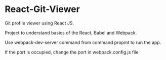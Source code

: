 # React-Git-Viewer

Git profile viewer using React JS.

Project to understand basics of the React, Babel and Webpack.

Use webpack-dev-server command from command propmt to run the app.

If the port is occupied, change the port in webpack.config.js file
